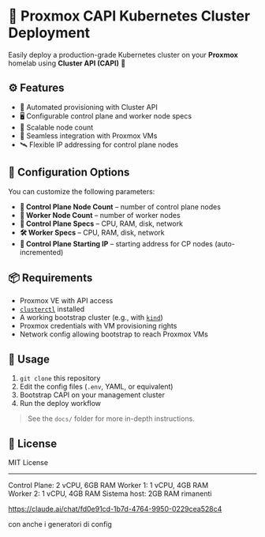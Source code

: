 # 🚀 Proxmox CAPI Kubernetes Cluster Deployment

Easily deploy a production-grade Kubernetes cluster on your **Proxmox** homelab using **Cluster API (CAPI)** 🧩

## ⚙️ Features

- 🧠 Automated provisioning with Cluster API
- 🖥️ Configurable control plane and worker node specs
- 🔁 Scalable node count
- 🔌 Seamless integration with Proxmox VMs
- 🛰️ Flexible IP addressing for control plane nodes

## 🧾 Configuration Options

You can customize the following parameters:

- **🧱 Control Plane Node Count** – number of control plane nodes
- **🔧 Worker Node Count** – number of worker nodes
- **🧮 Control Plane Specs** – CPU, RAM, disk, network
- **🛠️ Worker Specs** – CPU, RAM, disk, network
- **📡 Control Plane Starting IP** – starting address for CP nodes (auto-incremented)

## 📦 Requirements

- Proxmox VE with API access
- [`clusterctl`](https://cluster-api.sigs.k8s.io/) installed
- A working bootstrap cluster (e.g., with [`kind`](https://kind.sigs.k8s.io/))
- Proxmox credentials with VM provisioning rights
- Network config allowing bootstrap to reach Proxmox VMs

## 🚦 Usage

1. `git clone` this repository
2. Edit the config files (`.env`, YAML, or equivalent)
3. Bootstrap CAPI on your management cluster
4. Run the deploy workflow

> See the `docs/` folder for more in-depth instructions.

## 🪪 License

MIT License

----


Control Plane:  2 vCPU, 6GB RAM
Worker 1:       1 vCPU, 4GB RAM  
Worker 2:       1 vCPU, 4GB RAM
Sistema host:   2GB RAM rimanenti


https://claude.ai/chat/fd0e91cd-1b7d-4764-9950-0229cea528c4

con anche i generatori di config